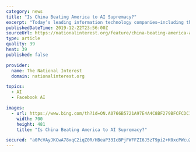 ```yaml
---
category: news
title: "Is China Beating America to AI Supremacy?"
excerpt: "Today’s leading information technology companies—including the FAANGs (Facebook, Amazon ... Where do these two competitors stand in the AI race today? Consider leading indicators under six key headings: product market tests, financial market tests, research publications and patents, results in international competitions, talent and national ..."
publishedDateTime: 2019-12-22T23:56:00Z
sourceUrl: https://nationalinterest.org/feature/china-beating-america-ai-supremacy-106861
type: article
quality: 39
heat: 39
published: false

provider:
  name: The National Interest
  domain: nationalinterest.org

topics:
  - AI
  - Facebook AI

images:
  - url: https://www.bing.com/th?id=ON.A0766B5721A97E4A4C8BF279BFCFCDC1
    width: 700
    height: 481
    title: "Is China Beating America to AI Supremacy?"

secured: "a0PcVAyJKCwA78xqC2iqZ0R/HBeaP33IcBPjFWFFZI6J5zT9pi2+K0xcPWcu2lukEusxXACaO0M0WHdT25iIBK7MnRZpx8FuNuDVnPRkDRcbWaX3R3Yn+08tOfvAhCJhPmylLGz1IUdWeZ7NCRWYQ3LBas+hY//ksAF9iIYpZASJ5ANTMAqasrJ3XPmt+4w8aNsUS4qSV61J1Faq1CZdCN5VA89MlOI+Wi3bEElOt8Wo5u7n5Km4DxbfTgOcXfsIweO89O2gwdLogW+JqKxP6g==;rxSOzvbnXTrzKf1pDbASxg=="
---
```


